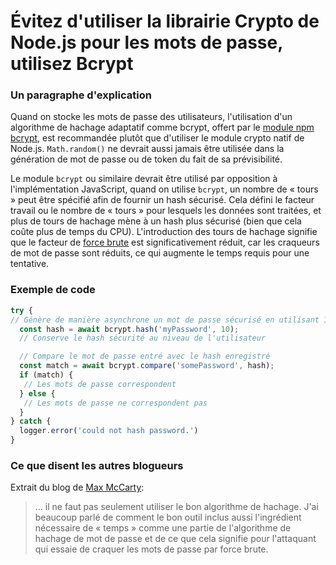 # Évitez d'utiliser la librairie Crypto de Node.js pour les mots de passe, utilisez Bcrypt

### Un paragraphe d'explication

Quand on stocke les mots de passe des utilisateurs, l'utilisation d'un algorithme de hachage adaptatif comme bcrypt, offert par le [module npm bcrypt](https://www.npmjs.com/package/bcrypt), est recommandée plutôt que d'utiliser le module crypto natif de Node.js. `Math.random()` ne devrait aussi jamais être utilisée dans la génération de mot de passe ou de token du fait de sa prévisibilité.

Le module `bcrypt` ou similaire devrait être utilisé par opposition à l'implémentation JavaScript, quand on utilise `bcrypt`, un nombre de « tours » peut être spécifié afin de fournir un hash sécurisé. Cela défini le facteur travail ou le nombre de « tours » pour lesquels les données sont traitées, et plus de tours de hachage mène à un hash plus sécurisé (bien que cela coûte plus de temps du CPU). L'introduction des tours de hachage signifie que le facteur de [force brute](https://fr.wikipedia.org/wiki/Attaque_par_force_brute) est significativement réduit, car les craqueurs de mot de passe sont réduits, ce qui augmente le temps requis pour une tentative.

### Exemple de code

```javascript
try {
// Génère de manière asynchrone un mot de passe sécurisé en utilisant 10 tours de hachage
  const hash = await bcrypt.hash('myPassword', 10);
  // Conserve le hash sécurité au niveau de l'utilisateur

  // Compare le mot de passe entré avec le hash enregistré
  const match = await bcrypt.compare('somePassword', hash);
  if (match) {
   // Les mots de passe correspondent
  } else {
   // Les mots de passe ne correspondent pas
  } 
} catch {
  logger.error('could not hash password.')
}
```

### Ce que disent les autres blogueurs

Extrait du blog de [Max McCarty](https://dzone.com/articles/nodejs-and-password-storage-with-bcrypt):
> ... il ne faut pas seulement utiliser le bon algorithme de hachage. J'ai beaucoup parlé de comment le bon outil inclus aussi l'ingrédient nécessaire de « temps » comme une partie de l'algorithme de hachage de mot de passe et de ce que cela signifie pour l'attaquant qui essaie de craquer les mots de passe par force brute.